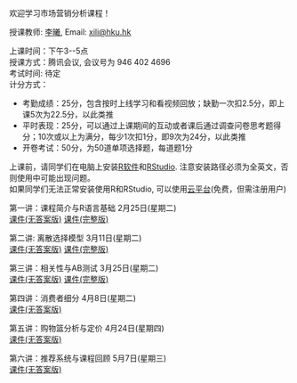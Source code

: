 欢迎学习市场营销分析课程！      

授课教师: [李曦](https://www.fbe.hku.hk/people/xi-li/),  Email: xili@hku.hk        

上课时间：下午3--5点              
授课方式：腾讯会议, 会议号为 946 402 4696     
考试时间: 待定                      
计分方式：     
- 考勤成绩：25分，包含按时上线学习和看视频回放；缺勤一次扣2.5分，即上课5次为22.5分，以此类推           
- 平时表现：25分，可以通过上课期间的互动或者课后通过调查问卷思考题得分；10次或以上为满分，每少1次扣1分，即9次为24分，以此类推           
- 开卷考试：50分，为50道单项选择题，每道题1分           

上课前，请同学们在电脑上安装[R软件](https://cloud.r-project.org/)和[RStudio](https://posit.co/download/rstudio-desktop/#download). 注意安装路径必须为全英文，否则使用中可能出现问题。     
如果同学们无法正常安装使用R和RStudio, 可以使用[云平台](https://posit.cloud/)(免费，但需注册用户)         

第一讲：课程简介与R语言基础 2月25日(星期二)      
[课件(无答案版)](https://ximarketing.github.io/class/ConsumerAnalytics/1-pre.pdf) [课件(完整版)](https://ximarketing.github.io/class/ConsumerAnalytics/1.pdf)                  

第二讲: 离散选择模型 3月11日(星期二)        
[课件(无答案版)](https://ximarketing.github.io/class/ConsumerAnalytics/2-pre.pdf) [课件(完整版)](https://ximarketing.github.io/class/ConsumerAnalytics/2.pdf)               

第三讲：相关性与AB测试 3月25日(星期二)     
[课件(无答案版)](https://ximarketing.github.io/class/ConsumerAnalytics/3-pre.pdf) [课件(完整版)](https://ximarketing.github.io/class/ConsumerAnalytics/3.pdf)             

第四讲：消费者细分 4月8日(星期二)     
[课件(无答案版)](https://ximarketing.github.io/class/ConsumerAnalytics/4-pre.pdf)      

第五讲：购物篮分析与定价 4月24日(星期四)      
[课件(无答案版)](https://ximarketing.github.io/class/ConsumerAnalytics/5-pre.pdf)      

第六讲：推荐系统与课程回顾 5月7日(星期三)     
[课件(无答案版)](https://ximarketing.github.io/class/ConsumerAnalytics/6-pre.pdf)      
